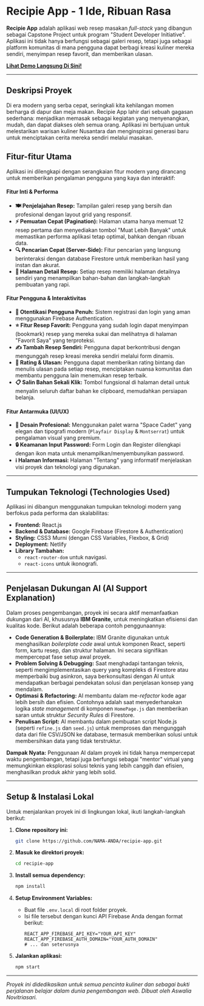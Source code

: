 # Recipie App - 1 Ide, Ribuan Rasa

**Recipie App** adalah aplikasi web resep masakan *full-stack* yang dibangun sebagai Capstone Project untuk program "Student Developer Initiative". Aplikasi ini tidak hanya berfungsi sebagai galeri resep, tetapi juga sebagai platform komunitas di mana pengguna dapat berbagi kreasi kuliner mereka sendiri, menyimpan resep favorit, dan memberikan ulasan.

**[Lihat Demo Langsung Di Sini!](https://link-deployment-netlify-anda.app)** 

---

## Deskripsi Proyek

Di era modern yang serba cepat, seringkali kita kehilangan momen berharga di dapur dan meja makan. Recipie App lahir dari sebuah gagasan sederhana: menjadikan memasak sebagai kegiatan yang menyenangkan, mudah, dan dapat diakses oleh semua orang. Aplikasi ini bertujuan untuk melestarikan warisan kuliner Nusantara dan menginspirasi generasi baru untuk menciptakan cerita mereka sendiri melalui masakan.

## Fitur-fitur Utama

Aplikasi ini dilengkapi dengan serangkaian fitur modern yang dirancang untuk memberikan pengalaman pengguna yang kaya dan interaktif:

#### Fitur Inti & Performa
-   **🍽️ Penjelajahan Resep:** Tampilan galeri resep yang bersih dan profesional dengan layout grid yang responsif.
-   **⚡ Pemuatan Cepat (Pagination):** Halaman utama hanya memuat 12 resep pertama dan menyediakan tombol "Muat Lebih Banyak" untuk memastikan performa aplikasi tetap optimal, bahkan dengan ribuan data.
-   **🔍 Pencarian Cepat (Server-Side):** Fitur pencarian yang langsung berinteraksi dengan database Firestore untuk memberikan hasil yang instan dan akurat.
-   **📖 Halaman Detail Resep:** Setiap resep memiliki halaman detailnya sendiri yang menampilkan bahan-bahan dan langkah-langkah pembuatan yang rapi.

#### Fitur Pengguna & Interaktivitas
-   **👤 Otentikasi Pengguna Penuh:** Sistem registrasi dan login yang aman menggunakan Firebase Authentication.
-   **⭐ Fitur Resep Favorit:** Pengguna yang sudah login dapat menyimpan (bookmark) resep yang mereka sukai dan melihatnya di halaman "Favorit Saya" yang terproteksi.
-   **✍️ Tambah Resep Sendiri:** Pengguna dapat berkontribusi dengan mengunggah resep kreasi mereka sendiri melalui form dinamis.
-   **🌟 Rating & Ulasan:** Pengguna dapat memberikan rating bintang dan menulis ulasan pada setiap resep, menciptakan nuansa komunitas dan membantu pengguna lain menemukan resep terbaik.
-   **📋 Salin Bahan Sekali Klik:** Tombol fungsional di halaman detail untuk menyalin seluruh daftar bahan ke clipboard, memudahkan persiapan belanja.

#### Fitur Antarmuka (UI/UX)
-   **🎨 Desain Profesional:** Menggunakan palet warna "Space Cadet" yang elegan dan tipografi modern (`Playfair Display` & `Montserrat`) untuk pengalaman visual yang premium.
-   **🔒 Keamanan Input Password:** Form Login dan Register dilengkapi dengan ikon mata untuk menampilkan/menyembunyikan password.
-   **ℹ️ Halaman Informasi:** Halaman "Tentang" yang informatif menjelaskan visi proyek dan teknologi yang digunakan.

---

## Tumpukan Teknologi (Technologies Used)

Aplikasi ini dibangun menggunakan tumpukan teknologi modern yang berfokus pada performa dan skalabilitas:

-   **Frontend:** React.js
-   **Backend & Database:** Google Firebase (Firestore & Authentication)
-   **Styling:** CSS3 Murni (dengan CSS Variables, Flexbox, & Grid)
-   **Deployment:** Netlify
-   **Library Tambahan:**
    -   `react-router-dom` untuk navigasi.
    -   `react-icons` untuk ikonografi.

---

## Penjelasan Dukungan AI (AI Support Explanation)

Dalam proses pengembangan, proyek ini secara aktif memanfaatkan dukungan dari AI, khususnya **IBM Granite**, untuk meningkatkan efisiensi dan kualitas kode. Berikut adalah beberapa contoh penggunaannya:

-   **Code Generation & Boilerplate:** IBM Granite digunakan untuk menghasilkan *boilerplate code* awal untuk komponen React, seperti form, kartu resep, dan struktur halaman. Ini secara signifikan mempercepat fase setup awal proyek.
-   **Problem Solving & Debugging:** Saat menghadapi tantangan teknis, seperti mengimplementasikan query yang kompleks di Firestore atau memperbaiki bug asinkron, saya berkonsultasi dengan AI untuk mendapatkan berbagai pendekatan solusi dan penjelasan konsep yang mendalam.
-   **Optimasi & Refactoring:** AI membantu dalam me-*refactor* kode agar lebih bersih dan efisien. Contohnya adalah saat menyederhanakan logika *state management* di komponen `HomePage.js` dan memberikan saran untuk struktur *Security Rules* di Firestore.
-   **Penulisan Script:** AI membantu dalam pembuatan script Node.js (seperti `refine.js` dan `seed.js`) untuk memproses dan mengunggah data dari file CSV/JSON ke database, termasuk memberikan solusi untuk membersihkan data yang tidak terstruktur.

**Dampak Nyata:** Penggunaan AI dalam proyek ini tidak hanya mempercepat waktu pengembangan, tetapi juga berfungsi sebagai "mentor" virtual yang memungkinkan eksplorasi solusi teknis yang lebih canggih dan efisien, menghasilkan produk akhir yang lebih solid.

---

## Setup & Instalasi Lokal

Untuk menjalankan proyek ini di lingkungan lokal, ikuti langkah-langkah berikut:

1.  **Clone repository ini:**
    ```bash
    git clone https://github.com/NAMA-ANDA/recipie-app.git
    ```

2.  **Masuk ke direktori proyek:**
    ```bash
    cd recipie-app
    ```

3.  **Install semua dependency:**
    ```bash
    npm install
    ```

4.  **Setup Environment Variables:**
    -   Buat file `.env.local` di root folder proyek.
    -   Isi file tersebut dengan kunci API Firebase Anda dengan format berikut:
        ```
        REACT_APP_FIREBASE_API_KEY="YOUR_API_KEY"
        REACT_APP_FIREBASE_AUTH_DOMAIN="YOUR_AUTH_DOMAIN"
        # ... dan seterusnya
        ```

5.  **Jalankan aplikasi:**
    ```bash
    npm start
    ```

---

*Proyek ini didedikasikan untuk semua pencinta kuliner dan sebagai bukti perjalanan belajar dalam dunia pengembangan web. Dibuat oleh Aswalia Novitriasari.*
